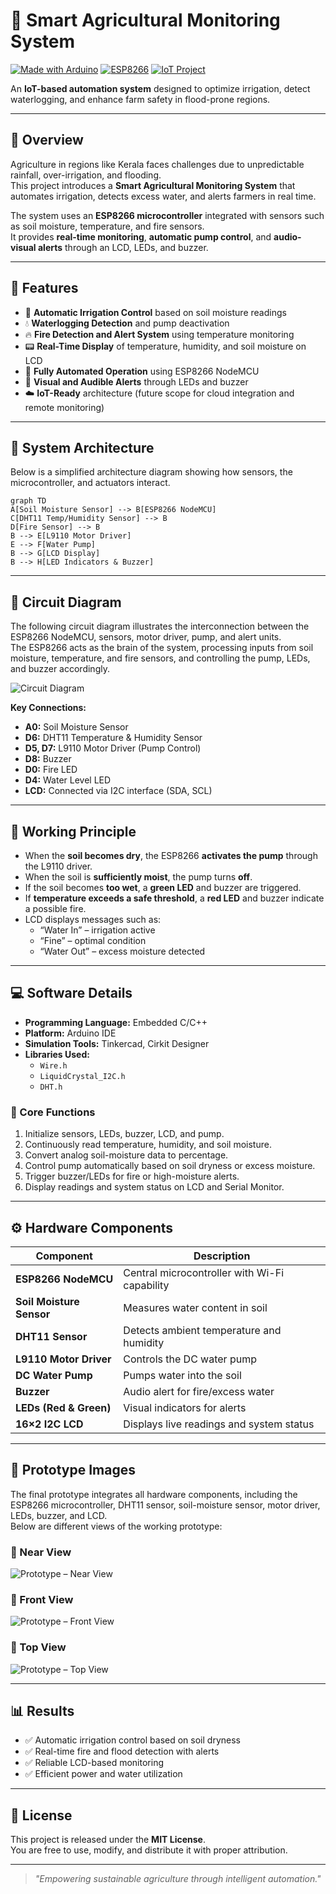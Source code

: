# 🌾 Smart Agricultural Monitoring System

[![Made with Arduino](https://img.shields.io/badge/Made%20with-Arduino-blue?logo=arduino)](https://www.arduino.cc/)
[![ESP8266](https://img.shields.io/badge/ESP8266-Microcontroller-orange)](https://www.espressif.com/)
[![IoT Project](https://img.shields.io/badge/IoT-Smart%20Farming-brightgreen)](#)

An **IoT-based automation system** designed to optimize irrigation, detect waterlogging, and enhance farm safety in flood-prone regions.  

---

## 📘 Overview

Agriculture in regions like Kerala faces challenges due to unpredictable rainfall, over-irrigation, and flooding.  
This project introduces a **Smart Agricultural Monitoring System** that automates irrigation, detects excess water, and alerts farmers in real time.

The system uses an **ESP8266 microcontroller** integrated with sensors such as soil moisture, temperature, and fire sensors.  
It provides **real-time monitoring**, **automatic pump control**, and **audio-visual alerts** through an LCD, LEDs, and buzzer.

---

## 🚀 Features

- 🌱 **Automatic Irrigation Control** based on soil moisture readings  
- 💧 **Waterlogging Detection** and pump deactivation  
- 🔥 **Fire Detection and Alert System** using temperature monitoring  
- 📟 **Real-Time Display** of temperature, humidity, and soil moisture on LCD  
- 🧠 **Fully Automated Operation** using ESP8266 NodeMCU  
- 🔔 **Visual and Audible Alerts** through LEDs and buzzer  
- ☁️ **IoT-Ready** architecture (future scope for cloud integration and remote monitoring)

---

## 🧩 System Architecture

Below is a simplified architecture diagram showing how sensors, the microcontroller, and actuators interact.

```mermaid
graph TD
A[Soil Moisture Sensor] --> B[ESP8266 NodeMCU]
C[DHT11 Temp/Humidity Sensor] --> B
D[Fire Sensor] --> B
B --> E[L9110 Motor Driver]
E --> F[Water Pump]
B --> G[LCD Display]
B --> H[LED Indicators & Buzzer]
```

---

## 🧰 Circuit Diagram

The following circuit diagram illustrates the interconnection between the ESP8266 NodeMCU, sensors, motor driver, pump, and alert units.  
The ESP8266 acts as the brain of the system, processing inputs from soil moisture, temperature, and fire sensors, and controlling the pump, LEDs, and buzzer accordingly.

![Circuit Diagram](./images/circuit_diagram.png)

**Key Connections:**
- **A0:** Soil Moisture Sensor  
- **D6:** DHT11 Temperature & Humidity Sensor  
- **D5, D7:** L9110 Motor Driver (Pump Control)  
- **D8:** Buzzer  
- **D0:** Fire LED  
- **D4:** Water Level LED  
- **LCD:** Connected via I2C interface (SDA, SCL)

---

## 🧠 Working Principle

- When the **soil becomes dry**, the ESP8266 **activates the pump** through the L9110 driver.  
- When the soil is **sufficiently moist**, the pump turns **off**.  
- If the soil becomes **too wet**, a **green LED** and buzzer are triggered.  
- If **temperature exceeds a safe threshold**, a **red LED** and buzzer indicate a possible fire.  
- LCD displays messages such as:  
  - “Water In” – irrigation active  
  - “Fine” – optimal condition  
  - “Water Out” – excess moisture detected  

---

## 💻 Software Details

- **Programming Language:** Embedded C/C++  
- **Platform:** Arduino IDE  
- **Simulation Tools:** Tinkercad, Cirkit Designer  
- **Libraries Used:**
  - `Wire.h`
  - `LiquidCrystal_I2C.h`
  - `DHT.h`

### 🔄 Core Functions

1. Initialize sensors, LEDs, buzzer, LCD, and pump.  
2. Continuously read temperature, humidity, and soil moisture.  
3. Convert analog soil-moisture data to percentage.  
4. Control pump automatically based on soil dryness or excess moisture.  
5. Trigger buzzer/LEDs for fire or high-moisture alerts.  
6. Display readings and system status on LCD and Serial Monitor.

---

## ⚙️ Hardware Components

| Component | Description |
|------------|-------------|
| **ESP8266 NodeMCU** | Central microcontroller with Wi-Fi capability |
| **Soil Moisture Sensor** | Measures water content in soil |
| **DHT11 Sensor** | Detects ambient temperature and humidity |
| **L9110 Motor Driver** | Controls the DC water pump |
| **DC Water Pump** | Pumps water into the soil |
| **Buzzer** | Audio alert for fire/excess water |
| **LEDs (Red & Green)** | Visual indicators for alerts |
| **16×2 I2C LCD** | Displays live readings and system status |

---

## 📸 Prototype Images

The final prototype integrates all hardware components, including the ESP8266 microcontroller, DHT11 sensor, soil-moisture sensor, motor driver, LEDs, buzzer, and LCD.  
Below are different views of the working prototype:

### 🔹 Near View
![Prototype – Near View](./images/prototype2.jpg)

### 🔹 Front View
![Prototype – Front View](./images/prototype1.jpg)

### 🔹 Top View
![Prototype – Top View](./images/prototype3.jpg)

---

## 📊 Results

- ✅ Automatic irrigation control based on soil dryness  
- ✅ Real-time fire and flood detection with alerts  
- ✅ Reliable LCD-based monitoring  
- ✅ Efficient power and water utilization  

---

## 📜 License

This project is released under the **MIT License**.  
You are free to use, modify, and distribute it with proper attribution.

---

> *"Empowering sustainable agriculture through intelligent automation."*
